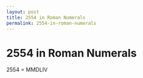 ```yaml
---
layout: post
title: 2554 in Roman Numerals
permalink: 2554-in-roman-numerals
---
```


# 2554 in Roman Numerals

2554 = MMDLIV
